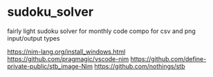 # sudoku_solver
fairly light sudoku solver for monthly code compo for csv and png input/output types

https://nim-lang.org/install_windows.html
https://github.com/pragmagic/vscode-nim
https://github.com/define-private-public/stb_image-Nim
https://github.com/nothings/stb